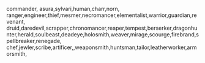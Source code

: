 commander,
asura,sylvari,human,charr,norn,
ranger,engineer,thief,mesmer,necromancer,elementalist,warrior,guardian,revenant,
druid,daredevil,scrapper,chronomancer,reaper,tempest,berserker,dragonhunter,herald,soulbeast,deadeye,holosmith,weaver,mirage,scourge,firebrand,spellbreaker,renegade,
chef,jewler,scribe,artificer,,weaponsmith,huntsman,tailor,leatherworker,armorsmith,

